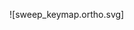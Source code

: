 <!--
layout: { dts_layout: sweep_layouts.dtsi }


- keymap parse -c 10 -z ./config/boards/shields/sweep/sweep.keymap >sweep_keymap.yaml
- keymap draw sweep_keymap.yaml >sweep_keymap.ortho.svg
-->

![sweep_keymap.ortho.svg]
